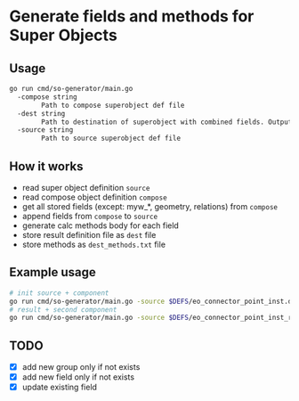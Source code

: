 # Generate fields and methods for Super Objects

## Usage 

```bash
go run cmd/so-generator/main.go 
  -compose string
        Path to compose superobject def file
  -dest string
        Path to destination of superobject with combined fields. Output file will be created if it does not exist
  -source string
        Path to source superobject def file
```

## How it works

- read super object definition `source`
- read compose object definition `compose`
- get all stored fields (except: myw_*, geometry, relations) from `compose`
- append fields from `compose` to `source`
- generate calc methods body for each field
- store result definition file as `dest` file
- store methods as `dest_methods.txt` file

## Example usage

```bash
# init source + component
go run cmd/so-generator/main.go -source $DEFS/eo_connector_point_inst.def -compose $DEFS/eo_cable.def -dest $DEFS/eo_connector_point_inst_res.def
# result + second component
go run cmd/so-generator/main.go -source $DEFS/eo_connector_point_inst_res.def -compose $DEFS/eo_cable_exi_phase.def -dest $DEFS/eo_connector_point_inst_res.def

```

## TODO

- [x] add new group only if not exists
- [x] add new field only if not exists
- [x] update existing field
